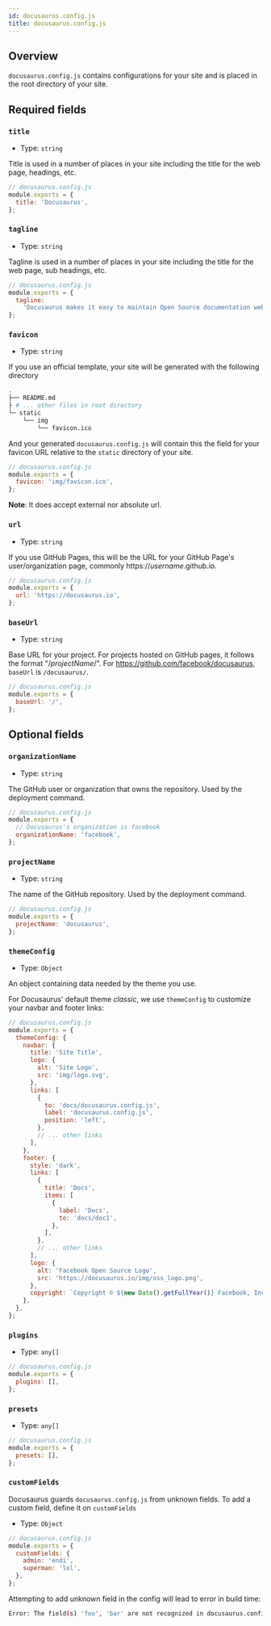 ```yaml
---
id: docusaurus.config.js
title: docusaurus.config.js
---
```


<!--
  Goal: To serve as a manual for all configurations in docusaurus.config.js
  Should keep the titles to themselves for cleaner link
-->

## Overview

`docusaurus.config.js` contains configurations for your site and is placed in the root directory of your site.

## Required fields

### `title`

- Type: `string`

Title is used in a number of places in your site including the title for the web page, headings, etc.

```js
// docusaurus.config.js
module.exports = {
  title: 'Docusaurus',
};
```

### `tagline`

- Type: `string`

Tagline is used in a number of places in your site including the title for the web page, sub headings, etc.

```js
// docusaurus.config.js
module.exports = {
  tagline:
    'Docusaurus makes it easy to maintain Open Source documentation websites.',
};
```

### `favicon`

- Type: `string`

If you use an official template, your site will be generated with the following directory

```bash
.
├── README.md
├ # ... other files in root directory
└─ static
    └── img
        └── favicon.ico
```

And your generated `docusaurus.config.js` will contain this the field for your favicon URL relative to the `static` directory of your site.

```js
// docusaurus.config.js
module.exports = {
  favicon: 'img/favicon.ico',
};
```

**Note**: It does accept external nor absolute url.

### `url`

<!-- TODO: where else is this used other than GH Pages? -->

- Type: `string`

If you use GitHub Pages, this will be the URL for your GitHub Page's user/organization page, commonly https://_username_.github.io.

```js
// docusaurus.config.js
module.exports = {
  url: 'https://docusaurus.io',
};
```

### `baseUrl`

- Type: `string`

Base URL for your project. For projects hosted on GitHub pages, it follows the format "/_projectName_/". For https://github.com/facebook/docusaurus, `baseUrl` is `/docusaurus/`.

```js
// docusaurus.config.js
module.exports = {
  baseUrl: '/',
};
```

## Optional fields

### `organizationName`

- Type: `string`

The GitHub user or organization that owns the repository. Used by the deployment command.

```js
// docusaurus.config.js
module.exports = {
  // Docusaurus's organization is facebook
  organizationName: 'facebook',
};
```

### `projectName`

- Type: `string`

The name of the GitHub repository. Used by the deployment command.

```js
// docusaurus.config.js
module.exports = {
  projectName: 'docusaurus',
};
```

### `themeConfig`

- Type: `Object`

<!-- TODO: explain that theme configurations will be consumed by the theme, and link to theme doc -->

An object containing data needed by the theme you use.<!--, see [theme configurations](#).-->

For Docusaurus' default theme _classic_, we use `themeConfig` to customize your navbar and footer links:

```js
// docusaurus.config.js
module.exports = {
  themeConfig: {
    navbar: {
      title: 'Site Title',
      logo: {
        alt: 'Site Logo',
        src: 'img/logo.svg',
      },
      links: [
        {
          to: 'docs/docusaurus.config.js',
          label: 'docusaurus.config.js',
          position: 'left',
        },
        // ... other links
      ],
    },
    footer: {
      style: 'dark',
      links: [
        {
          title: 'Docs',
          items: [
            {
              label: 'Docs',
              to: 'docs/doc1',
            },
          ],
        },
        // ... other links
      ],
      logo: {
        alt: 'Facebook Open Source Logo',
        src: 'https://docusaurus.io/img/oss_logo.png',
      },
      copyright: `Copyright © ${new Date().getFullYear()} Facebook, Inc.`,
    },
  },
};
```

### `plugins`

<!-- TODO: configuration for plugins -->

- Type: `any[]`

```js
// docusaurus.config.js
module.exports = {
  plugins: [],
};
```

### `presets`

<!-- TODO: configuration for presets -->

- Type: `any[]`

```js
// docusaurus.config.js
module.exports = {
  presets: [],
};
```

### `customFields`

Docusaurus guards `docusaurus.config.js` from unknown fields. To add a custom field, define it on `customFields`

- Type: `Object`

```jsx
// docusaurus.config.js
module.exports = {
  customFields: {
    admin: 'endi',
    superman: 'lol',
  },
};
```

Attempting to add unknown field in the config will lead to error in build time:

```bash
Error: The field(s) 'foo', 'bar' are not recognized in docusaurus.config.js
```
